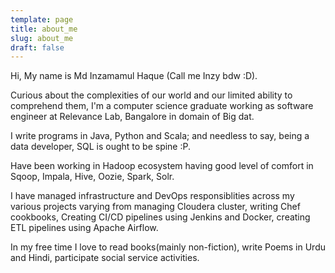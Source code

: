 ```yaml
---
template: page
title: about_me
slug: about_me
draft: false
---
```

Hi, My name is Md Inzamamul Haque (Call me Inzy bdw :D). 



Curious about the complexities of our world and our limited ability to comprehend them, I'm a computer science graduate working as software engineer at Relevance Lab, Bangalore in domain of Big dat. 

I write programs in  Java, Python and Scala; and needless to say, being a data developer, SQL is ought to be spine :P.

Have been working in Hadoop ecosystem having good level of comfort in Sqoop, Impala, Hive, Oozie, Spark, Solr.

I have managed infrastructure and DevOps responsiblities across my various projects varying from managing Cloudera cluster,  writing Chef cookbooks, Creating CI/CD pipelines using Jenkins and Docker, creating ETL pipelines using Apache Airflow.



In my free time I love to read books(mainly non-fiction), write Poems in Urdu and Hindi, participate social service activities.
